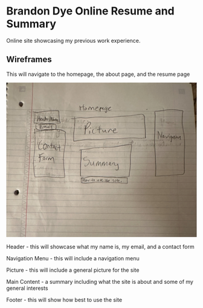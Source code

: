 # Brandon Dye Online Resume and Summary

Online site showcasing my previous work experience.

## Wireframes
This will navigate to the homepage, the about page, and the resume page


![Wireframe of Main Page](Wireframes/processed-7C9431CE-1A4B-4F9F-90B0-74ABDDDCA3DD.jpeg)

Header - this will showcase what my name is, my email, and a contact form

Navigation Menu - this will include a navigation menu

Picture - this will include a general picture for the site

Main Content - a summary including what the site is about and some of my general interests

Footer - this will show how best to use the site
